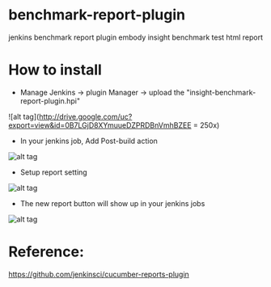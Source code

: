 # benchmark-report-plugin
jenkins benchmark report plugin embody insight benchmark test html report

# How to install
+ Manage Jenkins -> plugin Manager -> upload the "insight-benchmark-report-plugin.hpi" 

![alt tag](http://drive.google.com/uc?export=view&id=0B7LGjD8XYmuueDZPRDBnVmhBZEE = 250x)


+ In your jenkins job, Add Post-build action 

![alt tag](http://drive.google.com/uc?export=view&id=0B7LGjD8XYmuuZElZREJvdzlkUUk)


+ Setup report setting

![alt tag](http://drive.google.com/uc?export=view&id=0B7LGjD8XYmuuSnpJdFo1dDBaSTg)


+ The new report button will show up in your jenkins jobs

![alt tag](http://drive.google.com/uc?export=view&id=0B7LGjD8XYmuuOXFwYmJ5blF2Rnc)



# Reference:
https://github.com/jenkinsci/cucumber-reports-plugin
